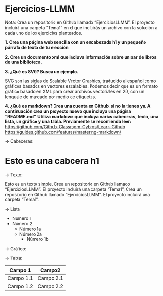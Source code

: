 # Ejercicios-LLMM
Nota: Crea un repositorio en Github llamado “EjerciciosLLMM”. El proyecto incluirá una carpeta “Tema1” en el que incluirás un archivo con la solución a cada uno de los ejercicios planteados.

**1. Crea una página web sencilla con un encabezado h1 y un pequeño párrafo de texto de tu elección**

**2. Crea un documento xml que incluya información sobre un par de libros de una biblioteca.**

**3. ¿Qué es SVG? Busca un ejemplo.**

SVG son las siglas de Scalable Vector Graphics, traducido al español como gráficos basados en vectores escalables. Podemos decir que es un formato gráfico basado en XML para crear archivos vectoriales en 2D, con un lenguaje de marcado por medio de etiquetas.


**4. ¿Qué es markdown? Crea una cuenta en Github, si no la tienes ya. A continuación crea un proyecto nuevo que incluya una página “README.md”. Utiliza markdown que incluya varias cabeceras, texto, una lista, un gráfico y una tabla. Previamente se recomienda leer:**
https://github.com/Github-Classroom-Cybros/Learn-Github
https://guides.github.com/features/mastering-markdown/ 

-> Cabeceras:

# Esto es una cabcera h1

-> Texto:

Esto es un texto simple. Crea un repositorio en Github llamado “EjerciciosLLMM”. El proyecto incluirá una carpeta “Tema1”, Crea un repositorio en Github llamado “EjerciciosLLMM”. El proyecto incluirá una carpeta “Tema1”.

-> Lista

* Número 1
* Número 2
  * Número 1a
  * Número 2a
    * Número 1b
    
-> Gráfico:



-> Tabla:

Campo 1 | Campo2
------------ | -------------
Campo 1.1 | Campo 2.1
Campo 1.2 | Campo 2.2
